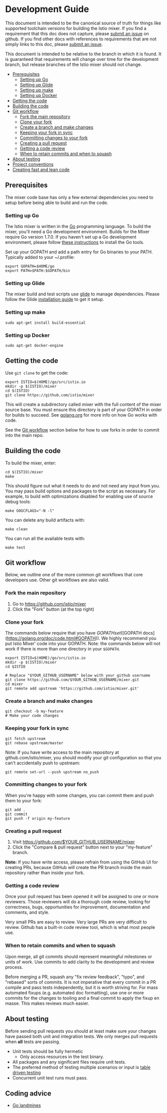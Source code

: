 # Development Guide

This document is intended to be the canonical source of truth for things like
supported toolchain versions for building the Istio mixer. If you find a
requirement that this doc does not capture, please
[submit an issue](https://github.com/istio/mixer/issues/new) on github. If
you find other docs with references to requirements that are not simply links to
this doc, please [submit an issue](https://github.com/istio/mixer/issues/new).

This document is intended to be relative to the branch in which it is found.
It is guaranteed that requirements will change over time for the development
branch, but release branches of the Istio mixer should not change.

- [Prerequisites](#prerequisites)
  - [Setting up Go](#setting-up-go)
  - [Setting up Glide](#setting-up-glide)
  - [Setting up make](#setting-up-make)
  - [Setting up Docker](#setting-up-docker)
- [Getting the code](#getting-the-code)
- [Building the code](#building-the-code)
- [Git workflow](#git-workflow)
  - [Fork the main repository](#fork-the-main-repository)
  - [Clone your fork](#clone-your-fork)
  - [Create a branch and make changes](#create-a-branch-and-make-changes)
  - [Keeping your fork in sync](#keeping-your-fork-in-sync)
  - [Committing changes to your fork](#committing-changes-to-your-fork)
  - [Creating a pull request](#creating-a-pull-request)
  - [Getting a code review](#getting-a-code-review)
  - [When to retain commits and when to squash](#when-to-retain-commits-and-when-to-squash)
- [About testing](#about-testing)
- [Project conventions](./conventions.md)
- [Creating fast and lean code](./performance.md)

## Prerequisites

The mixer code base has only a few external dependencies you
need to setup before being able to build and run the code.

### Setting up Go

The Istio mixer is written in the [Go](http://golang.org) programming language.
To build the mixer, you'll need a Go development environment. Builds for
the Mixer require Go version 1.7.0. If you haven't set up a Go development
environment, please follow [these instructions](http://golang.org/doc/code.html)
to install the Go tools.

Set up your GOPATH and add a path entry for Go binaries to your PATH. Typically
added to your ~/.profile:

```
export GOPATH=$HOME/go
export PATH=$PATH:$GOPATH/bin
```

### Setting up Glide

The mixer build and test scripts use [glide](https://github.com/Masterminds/glide) to
manage dependencies. Please follow the Glide [installation guide](https://github.com/Masterminds/glide#install)
to get it setup.

### Setting up make
```
sudo apt-get install build-essential
```

### Setting up Docker
```
sudo apt-get docker-engine
```

## Getting the code

Use `git clone` to get the code:

```
export ISTIO=$(HOME)/go/src/istio.io
mkdir -p $(ISTIO)/mixer
cd $(ISTIO)
git clone https://github.com/istio/mixer
```
This will create a subdirectory called mixer with the full content of the mixer
source base. You must ensure this directory is part of your GOPATH in order for
builds to succeed. See [golang.org](https://golang.org/doc/code.html) for more info on
how Go works with code.

See the [Git workflow](#git-workflow) section below for how to use forks in order to commit
into the main repo.

## Building the code

To build the mixer, enter:

```
cd $(ISTIO)/mixer
make
```

This should figure out what it needs to do and not need any input from you.
You may pass build options and packages to the script as necessary. For example,
to build with optimizations disabled for enabling use of source debug tools:

```
make GOGCFLAGS="-N -l"
```
You can delete any build artifacts with:

```
make clean
```
You can run all the available tests with:

```
make test
```

## Git workflow

Below, we outline one of the more common git workflows that core developers use.
Other git workflows are also valid.

### Fork the main repository

1. Go to https://github.com/istio/mixer
2. Click the "Fork" button (at the top right)

### Clone your fork

The commands below require that you have $GOPATH set ([$GOPATH
docs](https://golang.org/doc/code.html#GOPATH)). We highly recommend you put
Istio Mixer' code into your GOPATH. Note: the commands below will not work if
there is more than one directory in your `$GOPATH`.

```
export ISTIO=$(HOME)/go/src/istio.io
mkdir -p $(ISTIO)/mixer
cd $ISTIO

# Replace "$YOUR_GITHUB_USERNAME" below with your github username
git clone https://github.com/$YOUR_GITHUB_USERNAME/mixer.git
cd mixer
git remote add upstream 'https://github.com/istio/mixer.git'
```

### Create a branch and make changes

```
git checkout -b my-feature
# Make your code changes
```

### Keeping your fork in sync

```
git fetch upstream
git rebase upstream/master
```

Note: If you have write access to the main repository at
github.com/istio/mixer, you should modify your git configuration so
that you can't accidentally push to upstream:

```
git remote set-url --push upstream no_push
```

### Committing changes to your fork

When you're happy with some changes, you can commit them and push them to your fork:

```
git add .
git commit
git push -f origin my-feature
```

### Creating a pull request

1. Visit https://github.com/$YOUR_GITHUB_USERNAME/mixer
2. Click the "Compare & pull request" button next to your "my-feature" branch.

**Note:** If you have write access, please refrain from using the GitHub UI for
creating PRs, because GitHub will create the PR branch inside the main
repository rather than inside your fork.

### Getting a code review

Once your pull request has been opened it will be assigned to one or more
reviewers. Those reviewers will do a thorough code review, looking for
correctness, bugs, opportunities for improvement, documentation and comments,
and style.

Very small PRs are easy to review.  Very large PRs are very difficult to
review. Github has a built-in code review tool, which is what most people use.

### When to retain commits and when to squash

Upon merge, all git commits should represent meaningful milestones or units of
work. Use commits to add clarity to the development and review process.

Before merging a PR, squash any "fix review feedback", "typo", and "rebased"
sorts of commits. It is not imperative that every commit in a PR compile and
pass tests independently, but it is worth striving for. For mass automated
fixups (e.g. automated doc formatting), use one or more commits for the
changes to tooling and a final commit to apply the fixup en masse. This makes
reviews much easier.

## About testing

Before sending pull requests you should at least make sure your changes have
passed both unit and integration tests. We only merges pull requests when
**all** tests are passing.

* Unit tests should be fully hermetic
  - Only access resources in the test binary.
* All packages and any significant files require unit tests.
* The preferred method of testing multiple scenarios or input is
  [table driven testing](https://github.com/golang/go/wiki/TableDrivenTests)
* Concurrent unit test runs must pass.

## Coding advice

  - [Go landmines](https://gist.github.com/lavalamp/4bd23295a9f32706a48f)
